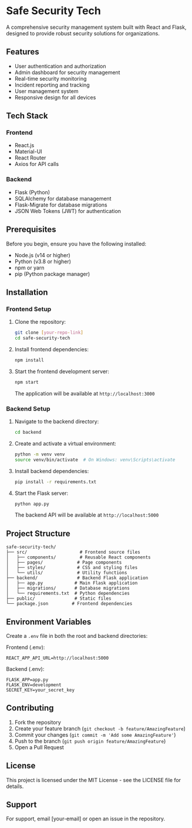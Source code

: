 # Safe Security Tech

A comprehensive security management system built with React and Flask, designed to provide robust security solutions for organizations.

## Features

- User authentication and authorization
- Admin dashboard for security management
- Real-time security monitoring
- Incident reporting and tracking
- User management system
- Responsive design for all devices

## Tech Stack

### Frontend
- React.js
- Material-UI
- React Router
- Axios for API calls

### Backend
- Flask (Python)
- SQLAlchemy for database management
- Flask-Migrate for database migrations
- JSON Web Tokens (JWT) for authentication

## Prerequisites

Before you begin, ensure you have the following installed:
- Node.js (v14 or higher)
- Python (v3.8 or higher)
- npm or yarn
- pip (Python package manager)

## Installation

### Frontend Setup
1. Clone the repository:
   ```bash
   git clone [your-repo-link]
   cd safe-security-tech
   ```

2. Install frontend dependencies:
   ```bash
   npm install
   ```

3. Start the frontend development server:
   ```bash
   npm start
   ```
   The application will be available at `http://localhost:3000`

### Backend Setup
1. Navigate to the backend directory:
   ```bash
   cd backend
   ```

2. Create and activate a virtual environment:
   ```bash
   python -m venv venv
   source venv/bin/activate  # On Windows: venv\Scripts\activate
   ```

3. Install backend dependencies:
   ```bash
   pip install -r requirements.txt
   ```

4. Start the Flask server:
   ```bash
   python app.py
   ```
   The backend API will be available at `http://localhost:5000`

## Project Structure

```
safe-security-tech/
├── src/                    # Frontend source files
│   ├── components/         # Reusable React components
│   ├── pages/             # Page components
│   ├── styles/            # CSS and styling files
│   └── utils/             # Utility functions
├── backend/               # Backend Flask application
│   ├── app.py            # Main Flask application
│   ├── migrations/       # Database migrations
│   └── requirements.txt  # Python dependencies
├── public/               # Static files
└── package.json         # Frontend dependencies
```

## Environment Variables

Create a `.env` file in both the root and backend directories:

Frontend (.env):
```
REACT_APP_API_URL=http://localhost:5000
```

Backend (.env):
```
FLASK_APP=app.py
FLASK_ENV=development
SECRET_KEY=your_secret_key
```

## Contributing

1. Fork the repository
2. Create your feature branch (`git checkout -b feature/AmazingFeature`)
3. Commit your changes (`git commit -m 'Add some AmazingFeature'`)
4. Push to the branch (`git push origin feature/AmazingFeature`)
5. Open a Pull Request

## License

This project is licensed under the MIT License - see the LICENSE file for details.

## Support

For support, email [your-email] or open an issue in the repository.
